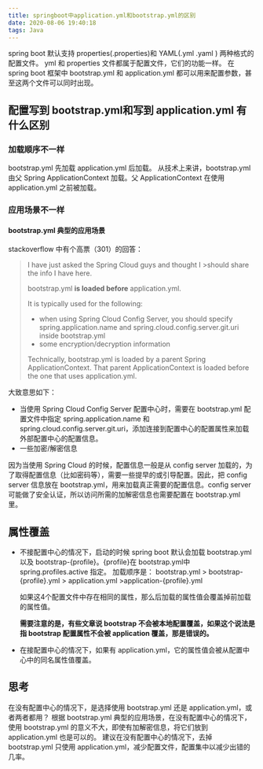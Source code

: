 ```yaml
---
title: springboot中application.yml和bootstrap.yml的区别
date: 2020-08-06 19:40:18
tags: Java
---
```


spring boot 默认支持 properties(.properties)和 YAML(.yml  .yaml ) 两种格式的配置文件。
yml 和 properties 文件都属于配置文件，它们的功能一样。
在 spring boot 框架中 bootstrap.yml 和 application.yml 都可以用来配置参数，甚至这两个文件可以同时出现。

## 配置写到 bootstrap.yml和写到 application.yml 有什么区别

### 加载顺序不一样

bootstrap.yml 先加载 application.yml 后加载。
从技术上来讲，bootstrap.yml 由父 Spring ApplicationContext 加载。父 ApplicationContext 在使用 application.yml 之前被加载。

### 应用场景不一样

#### bootstrap.yml 典型的应用场景

stackoverflow 中有个高票（301）的回答：
>I have just asked the Spring Cloud guys and thought I >should share the info I have here.
>
>bootstrap.yml **is loaded before** application.yml.
>
>It is typically used for the following:
>
>* when using Spring Cloud Config Server, you should specify spring.application.name and spring.cloud.config.server.git.uri inside bootstrap.yml
>* some encryption/decryption information
>
>Technically, bootstrap.yml is loaded by a parent Spring ApplicationContext. That parent ApplicationContext is loaded before the one that uses application.yml.

大致意思如下：

* 当使用 Spring Cloud Config Server 配置中心时，需要在 bootstrap.yml 配置文件中指定 spring.application.name 和
spring.cloud.config.server.git.uri，添加连接到配置中心的配置属性来加载外部配置中心的配置信息。
* 一些加密/解密信息

因为当使用 Spring Cloud 的时候，配置信息一般是从 config server 加载的，为了取得配置信息（比如密码等），需要一些提早的或引导配置。因此，把 config server 信息放在 bootstrap.yml，用来加载真正需要的配置信息。config server 可能做了安全认证，所以访问所需的加解密信息也需要配置在 bootstrap.yml 里。

## 属性覆盖

* 不接配置中心的情况下，启动的时候 spring boot 默认会加载 bootstrap.yml 以及 bootstrap-{profile}。{profile}在 bootstrap.yml中 spring.profiles.active 指定。
  加载顺序是： bootstrap.yml > bootstrap-{profile}.yml > application.yml >application-{profile}.yml

  如果这4个配置文件中存在相同的属性，那么后加载的属性值会覆盖掉前加载的属性值。

  **需要注意的是，有些文章说 bootstrap 不会被本地配置覆盖，如果这个说法是指 bootstrap 配置属性不会被 application 覆盖，那是错误的。**

* 在接配置中心的情况下，如果有 application.yml，它的属性值会被从配置中心中的同名属性值覆盖。

## 思考

在没有配置中心的情况下，是选择使用 bootstrap.yml 还是 application.yml，或者两者都用？
根据 bootstrap.yml 典型的应用场景，在没有配置中心的情况下，使用 bootstrap.yml 的意义不大，即使有加解密信息，将它们放到 application.yml 也是可以的。
建议在没有配置中心的情况下，去掉 bootstrap.yml 只使用 application.yml，减少配置文件，配置集中以减少出错的几率。
